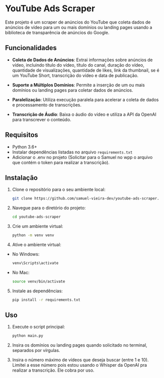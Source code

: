 # YouTube Ads Scraper

Este projeto é um scraper de anúncios do YouTube que coleta dados de anúncios de vídeo para um ou mais domínios ou landing pages usando a biblioteca de transparência de anúncios do Google.

## Funcionalidades

- **Coleta de Dados de Anúncios**: Extrai informações sobre anúncios de vídeo, incluindo título do vídeo, título do canal, duração do vídeo, quantidade de visualizações, quantidade de likes, link da thumbnail, se é um YouTube Short, transcrição do vídeo e data de publicação.

- **Suporte a Múltiplos Domínios**: Permite a inserção de um ou mais domínios ou landing pages para coletar dados de anúncios.

- **Paralelização**: Utiliza execução paralela para acelerar a coleta de dados e processamento de transcrições.

- **Transcrição de Áudio**: Baixa o áudio do vídeo e utiliza a API da OpenAI para transcrever o conteúdo.

## Requisitos

- Python 3.6+
- Instalar dependências listadas no arquivo `requirements.txt`
- Adicionar o .env no projeto (Solicitar para o Samuel no wpp o arquivo que contém o token para realizar a transcrição).

## Instalação

1. Clone o repositório para o seu ambiente local:
    ```bash
    git clone https://github.com/samuel-vieira-dev/youtube-ads-scraper.git
    ```
   
2. Navegue para o diretório do projeto:
    ```bash
    cd youtube-ads-scraper
    ```

3. Crie um ambiente virtual:
    ```bash
    python -m venv venv
    ```
    
4. Ative o ambiente virtual:
- No Windows:
    ```bash
    venv\Scripts\activate
    ```
- No Mac:
    ```bash
    source venv/bin/activate
    ```

5. Instale as dependências:
    ```bash
    pip install -r requirements.txt
    ```

## Uso
1. Execute o script principal:
    ```bash
    python main.py
    ```

2. Insira os domínios ou landing pages quando solicitado no terminal, separados por vírgulas.

3. Insira o número máximo de vídeos que deseja buscar (entre 1 e 10). Limitei a esse número pois estou usando o Whisper da OpenAI pra realizar a transcrição. Ele cobra por uso.
